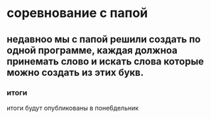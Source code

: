 # соревнование с папой
недавноо мы с папой решили создать по одной программе, каждая должноа принемать слово и искать слова которые можно создать из этих букв.
---
### итоги 
итоги будут опубликованы в поне6дельник
